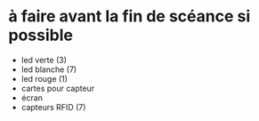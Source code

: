 # à faire avant la fin de scéance si possible


- led verte (3)
- led blanche (7)
- led rouge (1)
- cartes pour capteur 
- écran
- capteurs RFID (7)
